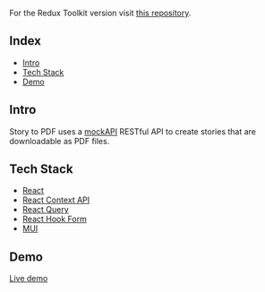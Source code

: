 For the Redux Toolkit version visit [this repository](https://github.com/iding-ir/redux-toolkit-story-to-pdf).

## Index

- [Intro](#intro)
- [Tech Stack](#tech-stack)
- [Demo](#demo)

## Intro

Story to PDF uses a [mockAPI](https://mockapi.io/) RESTful API to create stories that are downloadable as PDF files.

## Tech Stack

- [React](https://reactjs.org)
- [React Context API](https://reactjs.org/docs/context.html)
- [React Query](https://react-query.tanstack.com)
- [React Hook Form](https://react-hook-form.com)
- [MUI](https://mui.com)

## Demo

[Live demo](http://story-to-pdf.iding.ir)
